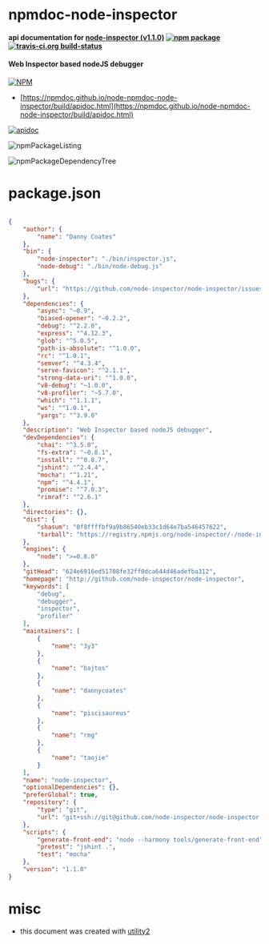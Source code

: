 # npmdoc-node-inspector

#### api documentation for  [node-inspector (v1.1.0)](http://github.com/node-inspector/node-inspector)  [![npm package](https://img.shields.io/npm/v/npmdoc-node-inspector.svg?style=flat-square)](https://www.npmjs.org/package/npmdoc-node-inspector) [![travis-ci.org build-status](https://api.travis-ci.org/npmdoc/node-npmdoc-node-inspector.svg)](https://travis-ci.org/npmdoc/node-npmdoc-node-inspector)

#### Web Inspector based nodeJS debugger

[![NPM](https://nodei.co/npm/node-inspector.png?downloads=true&downloadRank=true&stars=true)](https://www.npmjs.com/package/node-inspector)

- [https://npmdoc.github.io/node-npmdoc-node-inspector/build/apidoc.html](https://npmdoc.github.io/node-npmdoc-node-inspector/build/apidoc.html)

[![apidoc](https://npmdoc.github.io/node-npmdoc-node-inspector/build/screenCapture.buildCi.browser.%252Ftmp%252Fbuild%252Fapidoc.html.png)](https://npmdoc.github.io/node-npmdoc-node-inspector/build/apidoc.html)

![npmPackageListing](https://npmdoc.github.io/node-npmdoc-node-inspector/build/screenCapture.npmPackageListing.svg)

![npmPackageDependencyTree](https://npmdoc.github.io/node-npmdoc-node-inspector/build/screenCapture.npmPackageDependencyTree.svg)



# package.json

```json

{
    "author": {
        "name": "Danny Coates"
    },
    "bin": {
        "node-inspector": "./bin/inspector.js",
        "node-debug": "./bin/node-debug.js"
    },
    "bugs": {
        "url": "https://github.com/node-inspector/node-inspector/issues"
    },
    "dependencies": {
        "async": "~0.9",
        "biased-opener": "~0.2.2",
        "debug": "^2.2.0",
        "express": "^4.12.3",
        "glob": "^5.0.5",
        "path-is-absolute": "^1.0.0",
        "rc": "^1.0.1",
        "semver": "^4.3.4",
        "serve-favicon": "^2.1.1",
        "strong-data-uri": "^1.0.0",
        "v8-debug": "~1.0.0",
        "v8-profiler": "~5.7.0",
        "which": "^1.1.1",
        "ws": "^1.0.1",
        "yargs": "^3.9.0"
    },
    "description": "Web Inspector based nodeJS debugger",
    "devDependencies": {
        "chai": "^3.5.0",
        "fs-extra": "~0.8.1",
        "install": "^0.8.7",
        "jshint": "^2.4.4",
        "mocha": "^1.21",
        "npm": "^4.4.1",
        "promise": "^7.0.3",
        "rimraf": "^2.6.1"
    },
    "directories": {},
    "dist": {
        "shasum": "0f8ffffbf9a9b86540eb33c1d64e7ba546457622",
        "tarball": "https://registry.npmjs.org/node-inspector/-/node-inspector-1.1.0.tgz"
    },
    "engines": {
        "node": ">=0.8.0"
    },
    "gitHead": "624e6916ed51708fe32ff0dca644d46adefba312",
    "homepage": "http://github.com/node-inspector/node-inspector",
    "keywords": [
        "debug",
        "debugger",
        "inspector",
        "profiler"
    ],
    "maintainers": [
        {
            "name": "3y3"
        },
        {
            "name": "bajtos"
        },
        {
            "name": "dannycoates"
        },
        {
            "name": "piscisaureus"
        },
        {
            "name": "rmg"
        },
        {
            "name": "taojie"
        }
    ],
    "name": "node-inspector",
    "optionalDependencies": {},
    "preferGlobal": true,
    "repository": {
        "type": "git",
        "url": "git+ssh://git@github.com/node-inspector/node-inspector.git"
    },
    "scripts": {
        "generate-front-end": "node --harmony tools/generate-front-end",
        "pretest": "jshint .",
        "test": "mocha"
    },
    "version": "1.1.0"
}
```



# misc
- this document was created with [utility2](https://github.com/kaizhu256/node-utility2)
